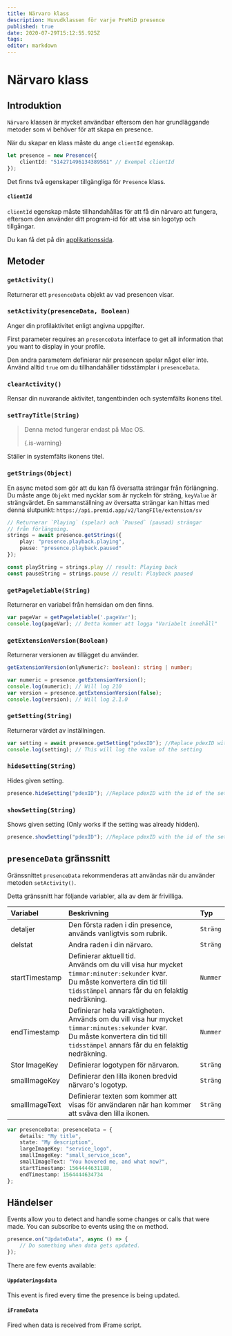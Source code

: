 ```yaml
---
title: Närvaro klass
description: Huvudklassen för varje PreMiD presence
published: true
date: 2020-07-29T15:12:55.925Z
tags:
editor: markdown
---
```


# Närvaro klass

## Introduktion

`Närvaro` klassen är mycket användbar eftersom den har grundläggande metoder som vi behöver för att skapa en presence.

 När du skapar en klass måste du ange `clientId` egenskap.

```typescript
let presence = new Presence({
    clientId: "514271496134389561" // Exempel clientId
});
```

Det finns två egenskaper tillgängliga för `Presence` klass.

#### `clientId`

`clientId` egenskap måste tillhandahållas för att få din närvaro att fungera, eftersom den använder ditt program-id för att visa sin logotyp och tillgångar.

Du kan få det på din [applikationssida](https://discordapp.com/developers/applications).

## Metoder

### `getActivity()`

Returnerar ett `presenceData` objekt av vad presencen visar.

### `setActivity(presenceData, Boolean)`

Anger din profilaktivitet enligt angivna uppgifter.

First parameter requires an `presenceData` interface to get all information that you want to display in your profile.

Den andra parametern definierar när presencen spelar något eller inte. Använd alltid `true` om du tillhandahåller tidsstämplar i `presenceData`.

### `clearActivity()`

Rensar din nuvarande aktivitet, tangentbinden och systemfälts ikonens titel.

### `setTrayTitle(String)`

> Denna metod fungerar endast på Mac OS. 
> 
> {.is-warning}

Ställer in systemfälts ikonens titel.

### `getStrings(Object)`

En async metod som gör att du kan få översatta strängar från förlängning. Du måste ange `Objekt` med nycklar som är nyckeln för sträng, `keyValue` är strängvärdet. En sammanställning av översatta strängar kan hittas med denna slutpunkt: `https://api.premid.app/v2/langFIle/extension/sv`

```typescript
// Returnerar `Playing` (spelar) och `Paused` (pausad) strängar
// från förlängning.
strings = await presence.getStrings({
    play: "presence.playback.playing",
    pause: "presence.playback.paused"
});

const playString = strings.play // result: Playing back
const pauseString = strings.pause // result: Playback paused
```

### `getPageletiable(String)`

Returnerar en variabel från hemsidan om den finns.

```typescript
var pageVar = getPageletiable('.pageVar');
console.log(pageVar); // Detta kommer att logga "Variabelt innehåll"
```

### `getExtensionVersion(Boolean)`
Returnerar versionen av tillägget du använder.
```typescript
getExtensionVersion(onlyNumeric?: boolean): string | number;

var numeric = presence.getExtensionVersion();
console.log(numeric); // Will log 210
var version = presence.getExtensionVersion(false);
console.log(version); // Will log 2.1.0
```

### `getSetting(String)`
Returnerar värdet av inställningen.
```typescript
var setting = await presence.getSetting("pdexID"); //Replace pdexID with the id of the setting
console.log(setting); // This will log the value of the setting
```

### `hideSetting(String)`
Hides given setting.
```typescript
presence.hideSetting("pdexID"); //Replace pdexID with the id of the setting
```

### `showSetting(String)`
Shows given setting (Only works if the setting was already hidden).
```typescript
presence.showSetting("pdexID"); //Replace pdexID with the id of the setting
```

## `presenceData` gränssnitt

Gränssnittet `presenceData` rekommenderas att användas när du använder metoden `setActivity()`.

Detta gränssnitt har följande variabler, alla av dem är frivilliga.

<table>
  <thead>
    <tr>
      <th style="text-align:left">Variabel</th>
      <th style="text-align:left">Beskrivning</th>
      <th style="text-align:left">Typ</th>
    </tr>
  </thead>
  <tbody>
    <tr>
      <td style="text-align:left">detaljer</td>
      <td style="text-align:left">Den första raden i din presence, används vanligtvis som rubrik.</td>
      <td style="text-align:left"><code>Sträng</code>
      </td>
    </tr>
    <tr>
      <td style="text-align:left">delstat</td>
      <td style="text-align:left">Andra raden i din närvaro.</td>
      <td style="text-align:left"><code>Sträng</code>
      </td>
    </tr>
    <tr>
      <td style="text-align:left">startTimestamp</td>
      <td style="text-align:left">Definierar aktuell tid.<br>
        Används om du vill visa hur mycket <code>timmar:minuter:sekunder</code> kvar.
          <br>Du måste konvertera din tid till <code>tidsstämpel</code> annars får du en felaktig
          nedräkning.
      </td>
      <td style="text-align:left"><code>Nummer</code>
      </td>
    </tr>
    <tr>
      <td style="text-align:left">endTimestamp</td>
      <td style="text-align:left">Definierar hela varaktigheten.
        <br>Används om du vill visa hur mycket <code>timmar:minutes:sekunder</code> kvar.
          <br>Du måste konvertera din tid till <code>tidsstämpel</code> annars får du en felaktig
          nedräkning.
      </td>
      <td style="text-align:left"><code>Nummer</code>
      </td>
    </tr>
    <tr>
      <td style="text-align:left">Stor ImageKey</td>
      <td style="text-align:left">Definierar logotypen för närvaron.</td>
      <td style="text-align:left"><code>Sträng</code>
      </td>
    </tr>
    <tr>
      <td style="text-align:left">smallImageKey</td>
      <td style="text-align:left">Definierar den lilla ikonen bredvid närvaro&apos;s logotyp.</td>
      <td style="text-align:left"><code>Sträng</code>
      </td>
    </tr>
    <tr>
      <td style="text-align:left">smallImageText</td>
      <td style="text-align:left">Definierar texten som kommer att visas för användaren när han kommer att sväva den lilla
        ikonen.</td>
      <td style="text-align:left"><code>Sträng</code>
      </td>
    </tr>
  </tbody>
</table>

```typescript
var presenceData: presenceData = {
    details: "My title",
    state: "My description",
    largeImageKey: "service_logo",
    smallImageKey: "small_service_icon",
    smallImageText: "You hovered me, and what now?",
    startTimestamp: 1564444631188,
    endTimestamp: 1564444634734
};
```

## Händelser

Events allow you to detect and handle some changes or calls that were made. You can subscribe to events using the `on` method.

```typescript
presence.on("UpdateData", async () => {
    // Do something when data gets updated.
});
```

There are few events available:

#### `Uppdateringsdata`

This event is fired every time the presence is being updated.

#### `iFrameData`

Fired when data is received from iFrame script.
